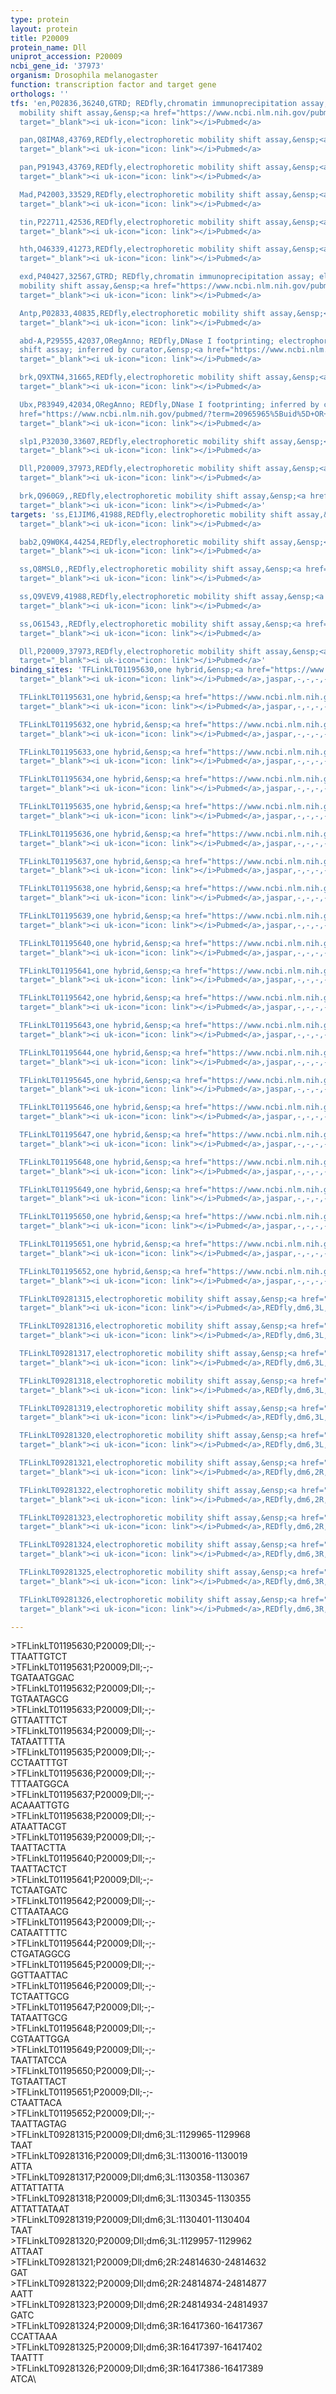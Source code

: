 ```yaml
---
type: protein
layout: protein
title: P20009
protein_name: Dll
uniprot_accession: P20009
ncbi_gene_id: '37973'
organism: Drosophila melanogaster
function: transcription factor and target gene
orthologs: ''
tfs: 'en,P02836,36240,GTRD; REDfly,chromatin immunoprecipitation assay; electrophoretic
  mobility shift assay,&ensp;<a href="https://www.ncbi.nlm.nih.gov/pubmed/?term=20965965%5Buid%5D+OR+27924024%5Buid%5D+OR+15470419%5Buid%5D"
  target="_blank"><i uk-icon="icon: link"></i>Pubmed</a>

  pan,Q8IMA8,43769,REDfly,electrophoretic mobility shift assay,&ensp;<a href="https://www.ncbi.nlm.nih.gov/pubmed/?term=20965965%5Buid%5D+OR+18194655%5Buid%5D"
  target="_blank"><i uk-icon="icon: link"></i>Pubmed</a>

  pan,P91943,43769,REDfly,electrophoretic mobility shift assay,&ensp;<a href="https://www.ncbi.nlm.nih.gov/pubmed/?term=20965965%5Buid%5D+OR+18194655%5Buid%5D"
  target="_blank"><i uk-icon="icon: link"></i>Pubmed</a>

  Mad,P42003,33529,REDfly,electrophoretic mobility shift assay,&ensp;<a href="https://www.ncbi.nlm.nih.gov/pubmed/?term=20965965%5Buid%5D+OR+18194655%5Buid%5D"
  target="_blank"><i uk-icon="icon: link"></i>Pubmed</a>

  tin,P22711,42536,REDfly,electrophoretic mobility shift assay,&ensp;<a href="https://www.ncbi.nlm.nih.gov/pubmed/?term=20965965%5Buid%5D+OR+15470419%5Buid%5D"
  target="_blank"><i uk-icon="icon: link"></i>Pubmed</a>

  hth,O46339,41273,REDfly,electrophoretic mobility shift assay,&ensp;<a href="https://www.ncbi.nlm.nih.gov/pubmed/?term=12408801%5Buid%5D+OR+27058369%5Buid%5D+OR+20965965%5Buid%5D"
  target="_blank"><i uk-icon="icon: link"></i>Pubmed</a>

  exd,P40427,32567,GTRD; REDfly,chromatin immunoprecipitation assay; electrophoretic
  mobility shift assay,&ensp;<a href="https://www.ncbi.nlm.nih.gov/pubmed/?term=12408801%5Buid%5D+OR+27058369%5Buid%5D+OR+27924024%5Buid%5D+OR+20965965%5Buid%5D"
  target="_blank"><i uk-icon="icon: link"></i>Pubmed</a>

  Antp,P02833,40835,REDfly,electrophoretic mobility shift assay,&ensp;<a href="https://www.ncbi.nlm.nih.gov/pubmed/?term=20965965%5Buid%5D+OR+27058369%5Buid%5D"
  target="_blank"><i uk-icon="icon: link"></i>Pubmed</a>

  abd-A,P29555,42037,ORegAnno; REDfly,DNase I footprinting; electrophoretic mobility
  shift assay; inferred by curator,&ensp;<a href="https://www.ncbi.nlm.nih.gov/pubmed/?term=26578589%5Buid%5D+OR+1358457%5Buid%5D+OR+27058369%5Buid%5D+OR+20398649%5Buid%5D+OR+20965965%5Buid%5D"
  target="_blank"><i uk-icon="icon: link"></i>Pubmed</a>

  brk,Q9XTN4,31665,REDfly,electrophoretic mobility shift assay,&ensp;<a href="https://www.ncbi.nlm.nih.gov/pubmed/?term=20965965%5Buid%5D+OR+18194655%5Buid%5D"
  target="_blank"><i uk-icon="icon: link"></i>Pubmed</a>

  Ubx,P83949,42034,ORegAnno; REDfly,DNase I footprinting; inferred by curator,&ensp;<a
  href="https://www.ncbi.nlm.nih.gov/pubmed/?term=20965965%5Buid%5D+OR+1358457%5Buid%5D+OR+26578589%5Buid%5D"
  target="_blank"><i uk-icon="icon: link"></i>Pubmed</a>

  slp1,P32030,33607,REDfly,electrophoretic mobility shift assay,&ensp;<a href="https://www.ncbi.nlm.nih.gov/pubmed/?term=20965965%5Buid%5D+OR+15470419%5Buid%5D"
  target="_blank"><i uk-icon="icon: link"></i>Pubmed</a>

  Dll,P20009,37973,REDfly,electrophoretic mobility shift assay,&ensp;<a href="https://www.ncbi.nlm.nih.gov/pubmed/?term=20965965%5Buid%5D+OR+18194655%5Buid%5D"
  target="_blank"><i uk-icon="icon: link"></i>Pubmed</a>

  brk,Q960G9,,REDfly,electrophoretic mobility shift assay,&ensp;<a href="https://www.ncbi.nlm.nih.gov/pubmed/?term=20965965%5Buid%5D+OR+18194655%5Buid%5D"
  target="_blank"><i uk-icon="icon: link"></i>Pubmed</a>'
targets: 'ss,E1JIM6,41988,REDfly,electrophoretic mobility shift assay,&ensp;<a href="https://www.ncbi.nlm.nih.gov/pubmed/?term=20965965%5Buid%5D+OR+20727877%5Buid%5D"
  target="_blank"><i uk-icon="icon: link"></i>Pubmed</a>

  bab2,Q9W0K4,44254,REDfly,electrophoretic mobility shift assay,&ensp;<a href="https://www.ncbi.nlm.nih.gov/pubmed/?term=23825964%5Buid%5D+OR+20965965%5Buid%5D"
  target="_blank"><i uk-icon="icon: link"></i>Pubmed</a>

  ss,Q8MSL0,,REDfly,electrophoretic mobility shift assay,&ensp;<a href="https://www.ncbi.nlm.nih.gov/pubmed/?term=20965965%5Buid%5D+OR+20727877%5Buid%5D"
  target="_blank"><i uk-icon="icon: link"></i>Pubmed</a>

  ss,Q9VEV9,41988,REDfly,electrophoretic mobility shift assay,&ensp;<a href="https://www.ncbi.nlm.nih.gov/pubmed/?term=20965965%5Buid%5D+OR+20727877%5Buid%5D"
  target="_blank"><i uk-icon="icon: link"></i>Pubmed</a>

  ss,O61543,,REDfly,electrophoretic mobility shift assay,&ensp;<a href="https://www.ncbi.nlm.nih.gov/pubmed/?term=20965965%5Buid%5D+OR+20727877%5Buid%5D"
  target="_blank"><i uk-icon="icon: link"></i>Pubmed</a>

  Dll,P20009,37973,REDfly,electrophoretic mobility shift assay,&ensp;<a href="https://www.ncbi.nlm.nih.gov/pubmed/?term=20965965%5Buid%5D+OR+18194655%5Buid%5D"
  target="_blank"><i uk-icon="icon: link"></i>Pubmed</a>'
binding_sites: 'TFLinkLT01195630,one hybrid,&ensp;<a href="https://www.ncbi.nlm.nih.gov/pubmed/?term=18585360%5Buid%5D"
  target="_blank"><i uk-icon="icon: link"></i>Pubmed</a>,jaspar,-,-,-,-,-

  TFLinkLT01195631,one hybrid,&ensp;<a href="https://www.ncbi.nlm.nih.gov/pubmed/?term=18585360%5Buid%5D"
  target="_blank"><i uk-icon="icon: link"></i>Pubmed</a>,jaspar,-,-,-,-,-

  TFLinkLT01195632,one hybrid,&ensp;<a href="https://www.ncbi.nlm.nih.gov/pubmed/?term=18585360%5Buid%5D"
  target="_blank"><i uk-icon="icon: link"></i>Pubmed</a>,jaspar,-,-,-,-,-

  TFLinkLT01195633,one hybrid,&ensp;<a href="https://www.ncbi.nlm.nih.gov/pubmed/?term=18585360%5Buid%5D"
  target="_blank"><i uk-icon="icon: link"></i>Pubmed</a>,jaspar,-,-,-,-,-

  TFLinkLT01195634,one hybrid,&ensp;<a href="https://www.ncbi.nlm.nih.gov/pubmed/?term=18585360%5Buid%5D"
  target="_blank"><i uk-icon="icon: link"></i>Pubmed</a>,jaspar,-,-,-,-,-

  TFLinkLT01195635,one hybrid,&ensp;<a href="https://www.ncbi.nlm.nih.gov/pubmed/?term=18585360%5Buid%5D"
  target="_blank"><i uk-icon="icon: link"></i>Pubmed</a>,jaspar,-,-,-,-,-

  TFLinkLT01195636,one hybrid,&ensp;<a href="https://www.ncbi.nlm.nih.gov/pubmed/?term=18585360%5Buid%5D"
  target="_blank"><i uk-icon="icon: link"></i>Pubmed</a>,jaspar,-,-,-,-,-

  TFLinkLT01195637,one hybrid,&ensp;<a href="https://www.ncbi.nlm.nih.gov/pubmed/?term=18585360%5Buid%5D"
  target="_blank"><i uk-icon="icon: link"></i>Pubmed</a>,jaspar,-,-,-,-,-

  TFLinkLT01195638,one hybrid,&ensp;<a href="https://www.ncbi.nlm.nih.gov/pubmed/?term=18585360%5Buid%5D"
  target="_blank"><i uk-icon="icon: link"></i>Pubmed</a>,jaspar,-,-,-,-,-

  TFLinkLT01195639,one hybrid,&ensp;<a href="https://www.ncbi.nlm.nih.gov/pubmed/?term=18585360%5Buid%5D"
  target="_blank"><i uk-icon="icon: link"></i>Pubmed</a>,jaspar,-,-,-,-,-

  TFLinkLT01195640,one hybrid,&ensp;<a href="https://www.ncbi.nlm.nih.gov/pubmed/?term=18585360%5Buid%5D"
  target="_blank"><i uk-icon="icon: link"></i>Pubmed</a>,jaspar,-,-,-,-,-

  TFLinkLT01195641,one hybrid,&ensp;<a href="https://www.ncbi.nlm.nih.gov/pubmed/?term=18585360%5Buid%5D"
  target="_blank"><i uk-icon="icon: link"></i>Pubmed</a>,jaspar,-,-,-,-,-

  TFLinkLT01195642,one hybrid,&ensp;<a href="https://www.ncbi.nlm.nih.gov/pubmed/?term=18585360%5Buid%5D"
  target="_blank"><i uk-icon="icon: link"></i>Pubmed</a>,jaspar,-,-,-,-,-

  TFLinkLT01195643,one hybrid,&ensp;<a href="https://www.ncbi.nlm.nih.gov/pubmed/?term=18585360%5Buid%5D"
  target="_blank"><i uk-icon="icon: link"></i>Pubmed</a>,jaspar,-,-,-,-,-

  TFLinkLT01195644,one hybrid,&ensp;<a href="https://www.ncbi.nlm.nih.gov/pubmed/?term=18585360%5Buid%5D"
  target="_blank"><i uk-icon="icon: link"></i>Pubmed</a>,jaspar,-,-,-,-,-

  TFLinkLT01195645,one hybrid,&ensp;<a href="https://www.ncbi.nlm.nih.gov/pubmed/?term=18585360%5Buid%5D"
  target="_blank"><i uk-icon="icon: link"></i>Pubmed</a>,jaspar,-,-,-,-,-

  TFLinkLT01195646,one hybrid,&ensp;<a href="https://www.ncbi.nlm.nih.gov/pubmed/?term=18585360%5Buid%5D"
  target="_blank"><i uk-icon="icon: link"></i>Pubmed</a>,jaspar,-,-,-,-,-

  TFLinkLT01195647,one hybrid,&ensp;<a href="https://www.ncbi.nlm.nih.gov/pubmed/?term=18585360%5Buid%5D"
  target="_blank"><i uk-icon="icon: link"></i>Pubmed</a>,jaspar,-,-,-,-,-

  TFLinkLT01195648,one hybrid,&ensp;<a href="https://www.ncbi.nlm.nih.gov/pubmed/?term=18585360%5Buid%5D"
  target="_blank"><i uk-icon="icon: link"></i>Pubmed</a>,jaspar,-,-,-,-,-

  TFLinkLT01195649,one hybrid,&ensp;<a href="https://www.ncbi.nlm.nih.gov/pubmed/?term=18585360%5Buid%5D"
  target="_blank"><i uk-icon="icon: link"></i>Pubmed</a>,jaspar,-,-,-,-,-

  TFLinkLT01195650,one hybrid,&ensp;<a href="https://www.ncbi.nlm.nih.gov/pubmed/?term=18585360%5Buid%5D"
  target="_blank"><i uk-icon="icon: link"></i>Pubmed</a>,jaspar,-,-,-,-,-

  TFLinkLT01195651,one hybrid,&ensp;<a href="https://www.ncbi.nlm.nih.gov/pubmed/?term=18585360%5Buid%5D"
  target="_blank"><i uk-icon="icon: link"></i>Pubmed</a>,jaspar,-,-,-,-,-

  TFLinkLT01195652,one hybrid,&ensp;<a href="https://www.ncbi.nlm.nih.gov/pubmed/?term=18585360%5Buid%5D"
  target="_blank"><i uk-icon="icon: link"></i>Pubmed</a>,jaspar,-,-,-,-,-

  TFLinkLT09281315,electrophoretic mobility shift assay,&ensp;<a href="https://www.ncbi.nlm.nih.gov/pubmed/?term=23825964;20965965%5Buid%5D"
  target="_blank"><i uk-icon="icon: link"></i>Pubmed</a>,REDfly,dm6,3L,1129965,1129968,NA

  TFLinkLT09281316,electrophoretic mobility shift assay,&ensp;<a href="https://www.ncbi.nlm.nih.gov/pubmed/?term=23825964;20965965%5Buid%5D"
  target="_blank"><i uk-icon="icon: link"></i>Pubmed</a>,REDfly,dm6,3L,1130016,1130019,NA

  TFLinkLT09281317,electrophoretic mobility shift assay,&ensp;<a href="https://www.ncbi.nlm.nih.gov/pubmed/?term=23825964;20965965%5Buid%5D"
  target="_blank"><i uk-icon="icon: link"></i>Pubmed</a>,REDfly,dm6,3L,1130358,1130367,NA

  TFLinkLT09281318,electrophoretic mobility shift assay,&ensp;<a href="https://www.ncbi.nlm.nih.gov/pubmed/?term=23825964;20965965%5Buid%5D"
  target="_blank"><i uk-icon="icon: link"></i>Pubmed</a>,REDfly,dm6,3L,1130345,1130355,NA

  TFLinkLT09281319,electrophoretic mobility shift assay,&ensp;<a href="https://www.ncbi.nlm.nih.gov/pubmed/?term=23825964;20965965%5Buid%5D"
  target="_blank"><i uk-icon="icon: link"></i>Pubmed</a>,REDfly,dm6,3L,1130401,1130404,NA

  TFLinkLT09281320,electrophoretic mobility shift assay,&ensp;<a href="https://www.ncbi.nlm.nih.gov/pubmed/?term=23825964;20965965%5Buid%5D"
  target="_blank"><i uk-icon="icon: link"></i>Pubmed</a>,REDfly,dm6,3L,1129957,1129962,NA

  TFLinkLT09281321,electrophoretic mobility shift assay,&ensp;<a href="https://www.ncbi.nlm.nih.gov/pubmed/?term=18194655;20965965%5Buid%5D"
  target="_blank"><i uk-icon="icon: link"></i>Pubmed</a>,REDfly,dm6,2R,24814630,24814632,NA

  TFLinkLT09281322,electrophoretic mobility shift assay,&ensp;<a href="https://www.ncbi.nlm.nih.gov/pubmed/?term=18194655;20965965%5Buid%5D"
  target="_blank"><i uk-icon="icon: link"></i>Pubmed</a>,REDfly,dm6,2R,24814874,24814877,NA

  TFLinkLT09281323,electrophoretic mobility shift assay,&ensp;<a href="https://www.ncbi.nlm.nih.gov/pubmed/?term=18194655;20965965%5Buid%5D"
  target="_blank"><i uk-icon="icon: link"></i>Pubmed</a>,REDfly,dm6,2R,24814934,24814937,NA

  TFLinkLT09281324,electrophoretic mobility shift assay,&ensp;<a href="https://www.ncbi.nlm.nih.gov/pubmed/?term=20727877;20965965%5Buid%5D"
  target="_blank"><i uk-icon="icon: link"></i>Pubmed</a>,REDfly,dm6,3R,16417360,16417367,NA

  TFLinkLT09281325,electrophoretic mobility shift assay,&ensp;<a href="https://www.ncbi.nlm.nih.gov/pubmed/?term=20727877;20965965%5Buid%5D"
  target="_blank"><i uk-icon="icon: link"></i>Pubmed</a>,REDfly,dm6,3R,16417397,16417402,NA

  TFLinkLT09281326,electrophoretic mobility shift assay,&ensp;<a href="https://www.ncbi.nlm.nih.gov/pubmed/?term=20727877;20965965%5Buid%5D"
  target="_blank"><i uk-icon="icon: link"></i>Pubmed</a>,REDfly,dm6,3R,16417386,16417389,NA'

---
```

\>TFLinkLT01195630;P20009;Dll;-;-\TTAATTGTCT\\>TFLinkLT01195631;P20009;Dll;-;-\TGATAATGGAC\\>TFLinkLT01195632;P20009;Dll;-;-\TGTAATAGCG\\>TFLinkLT01195633;P20009;Dll;-;-\GTTAATTTCT\\>TFLinkLT01195634;P20009;Dll;-;-\TATAATTTTA\\>TFLinkLT01195635;P20009;Dll;-;-\CCTAATTTGT\\>TFLinkLT01195636;P20009;Dll;-;-\TTTAATGGCA\\>TFLinkLT01195637;P20009;Dll;-;-\ACAAATTGTG\\>TFLinkLT01195638;P20009;Dll;-;-\ATAATTACGT\\>TFLinkLT01195639;P20009;Dll;-;-\TAATTACTTA\\>TFLinkLT01195640;P20009;Dll;-;-\TAATTACTCT\\>TFLinkLT01195641;P20009;Dll;-;-\TCTAATGATC\\>TFLinkLT01195642;P20009;Dll;-;-\CTTAATAACG\\>TFLinkLT01195643;P20009;Dll;-;-\CATAATTTTC\\>TFLinkLT01195644;P20009;Dll;-;-\CTGATAGGCG\\>TFLinkLT01195645;P20009;Dll;-;-\GGTTAATTAC\\>TFLinkLT01195646;P20009;Dll;-;-\TCTAATTGCG\\>TFLinkLT01195647;P20009;Dll;-;-\TATAATTGCG\\>TFLinkLT01195648;P20009;Dll;-;-\CGTAATTGGA\\>TFLinkLT01195649;P20009;Dll;-;-\TAATTATCCA\\>TFLinkLT01195650;P20009;Dll;-;-\TGTAATTACT\\>TFLinkLT01195651;P20009;Dll;-;-\CTAATTACA\\>TFLinkLT01195652;P20009;Dll;-;-\TAATTAGTAG\\>TFLinkLT09281315;P20009;Dll;dm6;3L:1129965-1129968\TAAT\\>TFLinkLT09281316;P20009;Dll;dm6;3L:1130016-1130019\ATTA\\>TFLinkLT09281317;P20009;Dll;dm6;3L:1130358-1130367\ATTATTATTA\\>TFLinkLT09281318;P20009;Dll;dm6;3L:1130345-1130355\ATTATTATAAT\\>TFLinkLT09281319;P20009;Dll;dm6;3L:1130401-1130404\TAAT\\>TFLinkLT09281320;P20009;Dll;dm6;3L:1129957-1129962\ATTAAT\\>TFLinkLT09281321;P20009;Dll;dm6;2R:24814630-24814632\GAT\\>TFLinkLT09281322;P20009;Dll;dm6;2R:24814874-24814877\AATT\\>TFLinkLT09281323;P20009;Dll;dm6;2R:24814934-24814937\GATC\\>TFLinkLT09281324;P20009;Dll;dm6;3R:16417360-16417367\CCATTAAA\\>TFLinkLT09281325;P20009;Dll;dm6;3R:16417397-16417402\TAATTT\\>TFLinkLT09281326;P20009;Dll;dm6;3R:16417386-16417389\ATCA\